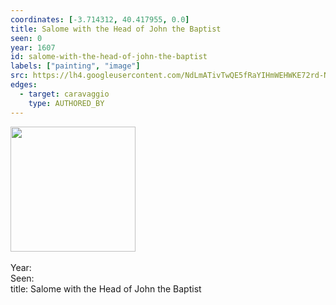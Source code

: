 ```yaml
---
coordinates: [-3.714312, 40.417955, 0.0]
title: Salome with the Head of John the Baptist
seen: 0
year: 1607
id: salome-with-the-head-of-john-the-baptist
labels: ["painting", "image"]
src: https://lh4.googleusercontent.com/NdLmATivTwQE5fRaYIHmWEHWKE72rd-N9LTqJkEvrDQVdSwqOL4QAEgI-hD97_o-ziqUJuZPWXkEBo5pkF2DNSmhgn3o554rg3bWNo61GRztPN_btn1qC8s4hhzQugI
edges:
  - target: caravaggio
    type: AUTHORED_BY
---
```


<img src="https://lh4.googleusercontent.com/NdLmATivTwQE5fRaYIHmWEHWKE72rd-N9LTqJkEvrDQVdSwqOL4QAEgI-hD97_o-ziqUJuZPWXkEBo5pkF2DNSmhgn3o554rg3bWNo61GRztPN_btn1qC8s4hhzQugI" height="200" width="auto" /><br><br>Year: <br>Seen: <br>title: Salome with the Head of John the Baptist